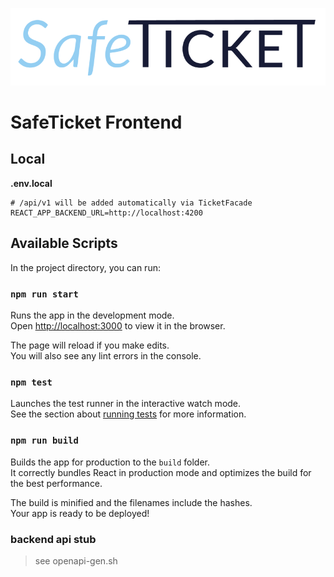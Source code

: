 ![safeticket-logo-light](./puublic/../public/safeticket-logo-light.png)

# SafeTicket Frontend

## Local

**.env.local**

    # /api/v1 will be added automatically via TicketFacade
    REACT_APP_BACKEND_URL=http://localhost:4200

## Available Scripts

In the project directory, you can run:

### `npm run start`

Runs the app in the development mode.<br />
Open [http://localhost:3000](http://localhost:3000) to view it in the browser.

The page will reload if you make edits.<br />
You will also see any lint errors in the console.

### `npm test`

Launches the test runner in the interactive watch mode.<br />
See the section about [running tests](https://facebook.github.io/create-react-app/docs/running-tests) for more information.

### `npm run build`

Builds the app for production to the `build` folder.<br />
It correctly bundles React in production mode and optimizes the build for the best performance.

The build is minified and the filenames include the hashes.<br />
Your app is ready to be deployed!


### backend api stub

> see openapi-gen.sh

